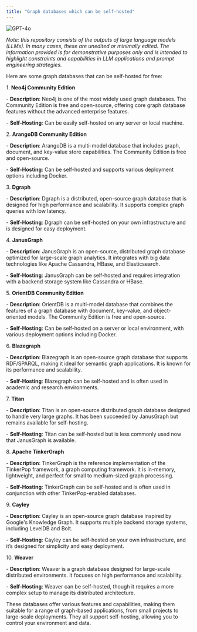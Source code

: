 ```yaml
---
title: "Graph databases which can be self-hosted"
---
```

![GPT-4o](https://img.shields.io/badge/GPT--4o-3333FF?style=for-the-badge&logo=openai&logoColor=white)



*Note: this repository consists of the outputs of large language models (LLMs). In many cases, these are unedited or minimally edited. The information provided is for demonstrative purposes only and is intended to highlight constraints and capabilities in LLM applications and prompt engineering strategies.*



Here are some graph databases that can be self-hosted for free:

1\. **Neo4j Community Edition**

\- **Description**: Neo4j is one of the most widely used graph databases. The Community Edition is free and open-source, offering core graph database features without the advanced enterprise features.

\- **Self-Hosting**: Can be easily self-hosted on any server or local machine.

2\. **ArangoDB Community Edition**

\- **Description**: ArangoDB is a multi-model database that includes graph, document, and key-value store capabilities. The Community Edition is free and open-source.

\- **Self-Hosting**: Can be self-hosted and supports various deployment options including Docker.

3\. **Dgraph**

\- **Description**: Dgraph is a distributed, open-source graph database that is designed for high performance and scalability. It supports complex graph queries with low latency.

\- **Self-Hosting**: Dgraph can be self-hosted on your own infrastructure and is designed for easy deployment.

4\. **JanusGraph**

\- **Description**: JanusGraph is an open-source, distributed graph database optimized for large-scale graph analytics. It integrates with big data technologies like Apache Cassandra, HBase, and Elasticsearch.

\- **Self-Hosting**: JanusGraph can be self-hosted and requires integration with a backend storage system like Cassandra or HBase.

5\. **OrientDB Community Edition**

\- **Description**: OrientDB is a multi-model database that combines the features of a graph database with document, key-value, and object-oriented models. The Community Edition is free and open-source.

\- **Self-Hosting**: Can be self-hosted on a server or local environment, with various deployment options including Docker.

6\. **Blazegraph**

\- **Description**: Blazegraph is an open-source graph database that supports RDF/SPARQL, making it ideal for semantic graph applications. It is known for its performance and scalability.

\- **Self-Hosting**: Blazegraph can be self-hosted and is often used in academic and research environments.

7\. **Titan**

\- **Description**: Titan is an open-source distributed graph database designed to handle very large graphs. It has been succeeded by JanusGraph but remains available for self-hosting.

\- **Self-Hosting**: Titan can be self-hosted but is less commonly used now that JanusGraph is available.

8\. **Apache TinkerGraph**

\- **Description**: TinkerGraph is the reference implementation of the TinkerPop framework, a graph computing framework. It is in-memory, lightweight, and perfect for small to medium-sized graph processing.

\- **Self-Hosting**: TinkerGraph can be self-hosted and is often used in conjunction with other TinkerPop-enabled databases.

9\. **Cayley**

\- **Description**: Cayley is an open-source graph database inspired by Google's Knowledge Graph. It supports multiple backend storage systems, including LevelDB and Bolt.

\- **Self-Hosting**: Cayley can be self-hosted on your own infrastructure, and it’s designed for simplicity and easy deployment.

10\. **Weaver**

\- **Description**: Weaver is a graph database designed for large-scale distributed environments. It focuses on high performance and scalability.

\- **Self-Hosting**: Weaver can be self-hosted, though it requires a more complex setup to manage its distributed architecture.

These databases offer various features and capabilities, making them suitable for a range of graph-based applications, from small projects to large-scale deployments. They all support self-hosting, allowing you to control your environment and data.